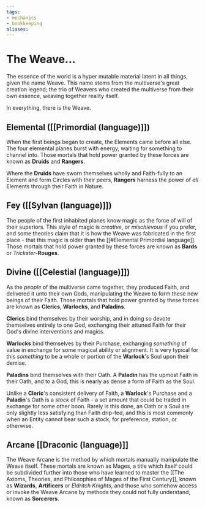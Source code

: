 ```yaml
---
tags: 
- mechanics
- bookkeeping
aliases:
---
```

# The Weave...

The essence of the world is a hyper mutable material latent in all things, given the name Weave. This name stems from the multiverse's great creation legend; the trio of Weavers who created the multiverse from their own essence, weaving together reality itself.

In everything, there is the Weave.

## Elemental ([[Primordial (language)]])
When the first beings began to create, the Elements came before all else. The four elemental planes burst with energy, waiting for something to channel into. Those mortals that hold power granted by these forces are known as **Druids** and **Rangers**. 

Where the **Druids** have sworn themselves wholly and Faith-fully to an Element and form Circles with their peers, **Rangers** harness the power of *all* Elements through their Faith in Nature.

## Fey ([[Sylvan (language)]])
The people of the first inhabited planes know magic as the force of will of their superiors. This style of magic is *creative*, or *mischievous* if you prefer, and some theories claim that it is how the Weave was fabricated in the first place - that this magic is older than the [[#Elemental Primordial language]]. Those mortals that hold power granted by these forces are known as **Bards** or *Trickster*-**Rouges**.

## Divine ([[Celestial (language)]])
As the *people* of the multiverse came together, they produced Faith, and delivered it unto their own Gods, manipulating the Weave to form these new beings of their Faith. Those mortals that hold power granted by these forces are known as **Clerics**, **Warlocks**, and **Paladins**. 

**Clerics** bind themselves by their worship, and in doing so devote themselves entirely to one God, exchanging their attuned Faith for their God's divine interventions and magics. 

**Warlocks** bind themselves by their Purchase, exchanging *something* of value in exchange for some magical ability or alignment. It is very typical for this *something* to be a whole or portion of the **Warlock**'s Soul upon their demise. 

**Paladins** bind themselves with their Oath. A **Paladin** has the upmost Faith in their Oath, and to a God, this is nearly as dense a form of Faith as the Soul. 

Unlike a **Cleric**'s consistent delivery of Faith, a **Warlock**'s Purchase and a **Paladin**'s Oath is a *stock* of Faith - a set amount that could be traded in exchange for some other boon. Rarely is this done, an Oath or a Soul are only slightly less satisfying than Faith drip-fed, and this is most commonly when an Entity cannot bear such a stock, for preference, station, or otherwise.

## Arcane [[Draconic (language)]]
The Weave Arcane is the method by which mortals manually manipulate the Weave itself. These mortals are known as Mages, a title which itself could be subdivided further into those who have learned to master the [[The Axioms, Theories, and Philosophies of Mages of the First Century]], known as **Wizards**, **Artificers** or *Eldritch Knights*, and those who somehow access or invoke the Weave Arcane by methods they could not fully understand, known as **Sorcerers**.

